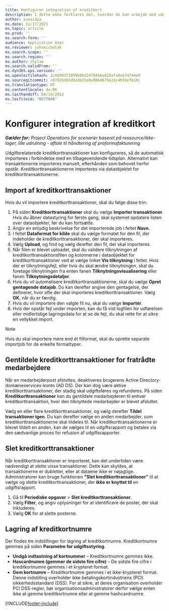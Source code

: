 ```yaml
---
title: Konfigurer integration af kreditkort
description: I dette emne forklares det, hvordan du kan arbejde med udgiftsrelaterede kreditkorttransaktioner.
author: suvaidya
ms.date: 11/17/2021
ms.topic: article
ms.prod: ''
ms.search.form: ''
audience: Application User
ms.reviewer: johnmichalak
ms.search.scope: ''
ms.search.region: ''
ms.author: shylaw
ms.search.validFrom: ''
ms.dyn365.ops.version: ''
ms.openlocfilehash: 2c9d993f1999b0be24794bbe828afa8eb74744e9
ms.sourcegitcommit: c0792bd65d92db25e0e8864879a19c4b93efb10c
ms.translationtype: HT
ms.contentlocale: da-DK
ms.lasthandoff: 04/14/2022
ms.locfileid: "8577046"
---
```

# <a name="set-up-credit-card-integration"></a>Konfigurer integration af kreditkort

_**Gælder for:** Project Operations for scenarier baseret på ressource/ikke-lager, lille udrulning - aftale til håndtering af proformafakturering_

Udgiftsrelaterede kreditkorttransaktioner kan konfigureres, så de automatisk importeres i forbindelse med en tilbagevendende tidsplan. Alternativt kan transaktionerne importeres manuelt, efterhånden som behovet herfor opstår. Kreditkorttransaktionerne importeres via dataobjektet for kreditkorttransaktionerne.

## <a name="import-credit-card-transactions"></a>Import af kreditkorttransaktioner

Hvis du vil importere kreditkorttransaktioner, skal du følge disse trin:

1. På siden **Kreditkorttransaktioner** skal du vælge **Importer transaktioner**. Hvis du åbner datastyring for første gang, skal systemet opdatere listen over dataobjekter, før du kan fortsætte.
2. Angiv en entydig beskrivelse for det importerede job i feltet **Navn**.
3. I feltet **Dataformat for kilde** skal du vælge formatet for den fil, der indeholder de kreditkorttransaktioner, der skal importeres.
4. Vælg **Upload**, og find og vælg derefter den fil, der skal importeres.
5. Når filen er blevet uploadet, skal du validere tilknytningen af kreditkorttransaktionsfilen og kolonnerne i dataobjektet for kreditkorttransaktioner ved at vælge linket **Vis tilknytning** i feltet. Hvis der er tilknytningsfejl, eller hvis du skal ændre tilknytningen, skal du foretage tilknytningen fra enten fanen **Tilknytningsvisualisering** eller fanen **Tilknytningsdetaljer**.
6. Hvis du vil automatisere kreditkorttransaktionerne, skal du vælge **Opret gentagende datajob**. Du kan derefter angive den gentagelse, der definerer, hvor ofte der skal importeres kreditkorttransaktioner. Vælg **OK**, når du er færdig.
7. Hvis du vil importere den valgte fil nu, skal du vælge **Importér**.
8. Hvis der opstår fejl under importen, kan du få vist logfilen for udførelsen eller midlertidige lagringsdata for at se de fejl, du skal rette for at sikre en vellykket import.

> [!NOTE]
> Hvis du skal importere mere end ét filformat, skal du oprette separate importjob for de enkelte formattyper.

## <a name="reassign-the-credit-card-transactions-for-terminated-employees"></a>Gentildele kreditkorttransaktioner for fratrådte medarbejdere

Når en medarbejderpost afsluttes, deaktiveres brugerens Active Directory-domæneservices-konto (AD DS). Der kan dog være aktive kreditkorttransaktioner, der stadig skal udgiftsføres og refunderes. På siden **Kreditkorttransaktioner** kan du gentildele medarbejderen til enhver kreditkorttransaktion, hvor den tilknyttede medarbejder er blevet afsluttet.

Vælg en eller flere kreditkorttransaktioner, og vælg derefter **Tildel transaktioner igen**. Du kan derefter vælge en anden medarbejder, som kreditkorttransaktionerne skal tildeles til. Når kreditkorttransaktionerne er blevet tildelt en anden, kan de vælges til en udgiftsrapport og betales via den sædvanlige proces for refusion af udgiftsrapporter.

## <a name="delete-credit-card-transactions"></a>Slet kreditkorttransaktioner 

Når kreditkorttransaktioner er importeret, kan det undertiden være nødvendigt at slette visse transaktioner. Dette kan skyldes, at transaktionerne er dubletter, eller at dataene ikke er nøjagtige. Administratorer kan bruge funktionen **"Slet kreditkorttransaktioner"** til at vælge og slette kreditkorttransaktioner, der **ikke er knyttet til** en udgiftsrapport. 

1. Gå til **Periodiske opgaver** > **Slet kreditkorttransaktioner**.
2. Vælg **Filter**, og angiv oplysninger for at identificere de poster, der skal inkluderes.
3. Vælg **OK** for at slette posterne. 

## <a name="storing-credit-card-numbers"></a>Lagring af kreditkortnumre

Der findes tre indstillinger for lagring af kreditkortnumre. Kreditkortnumre gemmes på siden **Parametre for udgiftsstyring**.

- **Undgå indtastning af kortnummer** – Kreditkortnumre gemmes ikke.
- **Hascardnumre (gemmer de sidste fire cifre)** – De sidste fire cifre i kreditkortnumre gemmes i et krypteret format.
- **Gem kortnumre** – Kreditkortnumre gemmes i et ikke-krypteret format. Denne indstilling overholder ikke betalingskortindustriens (PCI) sikkerhedsstandard (DSS). For at sikre, at deres organisation overholder PCI DSS-regler, bør organisationsadministratorer derfor vælge enten ikke at gemme kreditkortnumre eller at gemme hashcardnumre.

[!INCLUDE[footer-include](../includes/footer-banner.md)]
